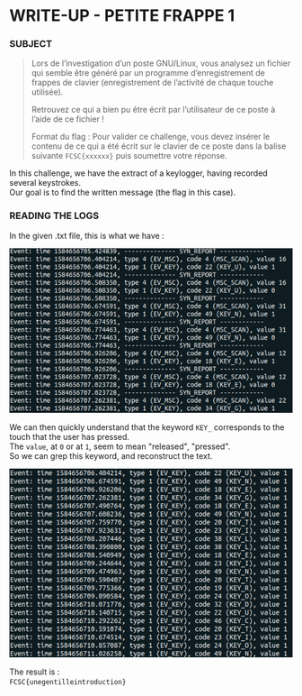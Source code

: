 # WRITE-UP - PETITE FRAPPE 1

### SUBJECT

> Lors de l’investigation d’un poste GNU/Linux, vous analysez un fichier qui semble être généré par un programme d’enregistrement de frappes de clavier (enregistrement de l’activité de chaque touche utilisée).
> 
> Retrouvez ce qui a bien pu être écrit par l’utilisateur de ce poste à l’aide de ce fichier !
> 
> Format du flag : Pour valider ce challenge, vous devez insérer le contenu de ce qui a été écrit sur le clavier de ce poste dans la balise suivante `FCSC{xxxxxx}` puis soumettre votre réponse.

In this challenge, we have the extract of a keylogger, having recorded several keystrokes.  
Our goal is to find the written message (the flag in this case).  

### READING THE LOGS

In the given .txt file, this is what we have :

![keystrokes](/images/petite-frappe-1-keystrokes.png)

We can then quickly understand that the keyword `KEY_` corresponds to the touch that the user has pressed.  
The `value`, at `0` or at `1`, seem to mean "released", "pressed".  
So we can grep this keyword, and reconstruct the text.  

![keystroke-grep](/images/keystroke-grep.png)

The result is :  
`FCSC{unegentilleintroduction}`
